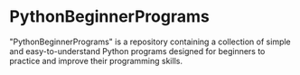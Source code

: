 # PythonBeginnerPrograms
"PythonBeginnerPrograms" is a repository containing a collection of simple and easy-to-understand Python programs designed for beginners to practice and improve their programming skills.
